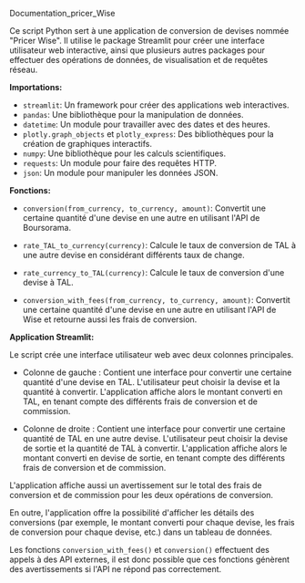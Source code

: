 Documentation_pricer_Wise

Ce script Python sert à une application de conversion de devises nommée "Pricer Wise". Il utilise le package Streamlit pour créer une interface utilisateur web interactive, ainsi que plusieurs autres packages pour effectuer des opérations de données, de visualisation et de requêtes réseau.

**Importations:**
- `streamlit`: Un framework pour créer des applications web interactives.
- `pandas`: Une bibliothèque pour la manipulation de données.
- `datetime`: Un module pour travailler avec des dates et des heures.
- `plotly.graph_objects` et `plotly_express`: Des bibliothèques pour la création de graphiques interactifs.
- `numpy`: Une bibliothèque pour les calculs scientifiques.
- `requests`: Un module pour faire des requêtes HTTP.
- `json`: Un module pour manipuler les données JSON.

**Fonctions:**

- `conversion(from_currency, to_currency, amount)`: Convertit une certaine quantité d'une devise en une autre en utilisant l'API de Boursorama.

- `rate_TAL_to_currency(currency)`: Calcule le taux de conversion de TAL à une autre devise en considérant différents taux de change.

- `rate_currency_to_TAL(currency)`: Calcule le taux de conversion d'une devise à TAL.

- `conversion_with_fees(from_currency, to_currency, amount)`: Convertit une certaine quantité d'une devise en une autre en utilisant l'API de Wise et retourne aussi les frais de conversion.

**Application Streamlit:**

Le script crée une interface utilisateur web avec deux colonnes principales.

- Colonne de gauche : Contient une interface pour convertir une certaine quantité d'une devise en TAL. L'utilisateur peut choisir la devise et la quantité à convertir. L'application affiche alors le montant converti en TAL, en tenant compte des différents frais de conversion et de commission.

- Colonne de droite : Contient une interface pour convertir une certaine quantité de TAL en une autre devise. L'utilisateur peut choisir la devise de sortie et la quantité de TAL à convertir. L'application affiche alors le montant converti en devise de sortie, en tenant compte des différents frais de conversion et de commission.

L'application affiche aussi un avertissement sur le total des frais de conversion et de commission pour les deux opérations de conversion.

En outre, l'application offre la possibilité d'afficher les détails des conversions (par exemple, le montant converti pour chaque devise, les frais de conversion pour chaque devise, etc.) dans un tableau de données. 

Les fonctions `conversion_with_fees()` et `conversion()` effectuent des appels à des API externes, il est donc possible que ces fonctions génèrent des avertissements si l'API ne répond pas correctement.